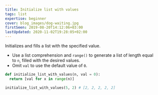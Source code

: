 ```yaml
---
title: Initialize list with values
tags: list
expertise: beginner
cover: blog_images/dog-waiting.jpg
firstSeen: 2019-08-20T14:12:06+03:00
lastUpdated: 2020-11-02T19:28:05+02:00
---
```


Initializes and fills a list with the specified value.

- Use a list comprehension and `range()` to generate a list of length equal to `n`, filled with the desired values.
- Omit `val` to use the default value of `0`.

```py
def initialize_list_with_values(n, val = 0):
  return [val for x in range(n)]
```

```py
initialize_list_with_values(5, 2) # [2, 2, 2, 2, 2]
```
